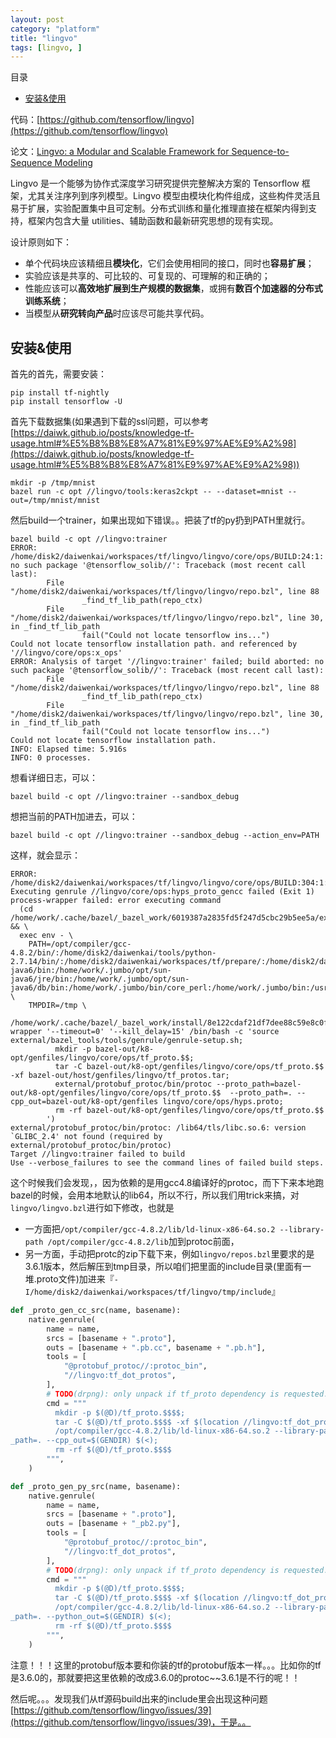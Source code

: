 ```yaml
---
layout: post
category: "platform"
title: "lingvo"
tags: [lingvo, ]
---
```


目录

<!-- TOC -->

- [安装&使用](#%E5%AE%89%E8%A3%85%E4%BD%BF%E7%94%A8)

<!-- /TOC -->


代码：[https://github.com/tensorflow/lingvo](https://github.com/tensorflow/lingvo)

论文：[Lingvo: a Modular and Scalable Framework for Sequence-to-Sequence Modeling](https://arxiv.org/abs/1902.08295)

Lingvo 是一个能够为协作式深度学习研究提供完整解决方案的 Tensorflow 框架，尤其关注序列到序列模型。Lingvo 模型由模块化构件组成，这些构件灵活且易于扩展，实验配置集中且可定制。分布式训练和量化推理直接在框架内得到支持，框架内包含大量 utilities、辅助函数和最新研究思想的现有实现。

设计原则如下：

+ 单个代码块应该精细且**模块化**，它们会使用相同的接口，同时也**容易扩展**；
+ 实验应该是共享的、可比较的、可复现的、可理解的和正确的；
+ 性能应该可以**高效地扩展到生产规模的数据集**，或拥有**数百个加速器的分布式训练系统**；
+ 当模型从**研究转向产品**时应该尽可能共享代码。

## 安装&使用

首先的首先，需要安装：

```shell
pip install tf-nightly
pip install tensorflow -U
```

首先下载数据集(如果遇到下载的ssl问题，可以参考[https://daiwk.github.io/posts/knowledge-tf-usage.html#%E5%B8%B8%E8%A7%81%E9%97%AE%E9%A2%98](https://daiwk.github.io/posts/knowledge-tf-usage.html#%E5%B8%B8%E8%A7%81%E9%97%AE%E9%A2%98))

```shell
mkdir -p /tmp/mnist
bazel run -c opt //lingvo/tools:keras2ckpt -- --dataset=mnist --out=/tmp/mnist/mnist
```

然后build一个trainer，如果出现如下错误。。把装了tf的py扔到PATH里就行。

```shell
bazel build -c opt //lingvo:trainer
ERROR: /home/disk2/daiwenkai/workspaces/tf/lingvo/lingvo/core/ops/BUILD:24:1: no such package '@tensorflow_solib//': Traceback (most recent call last):
        File "/home/disk2/daiwenkai/workspaces/tf/lingvo/lingvo/repo.bzl", line 88
                _find_tf_lib_path(repo_ctx)
        File "/home/disk2/daiwenkai/workspaces/tf/lingvo/lingvo/repo.bzl", line 30, in _find_tf_lib_path
                fail("Could not locate tensorflow ins...")
Could not locate tensorflow installation path. and referenced by '//lingvo/core/ops:x_ops'
ERROR: Analysis of target '//lingvo:trainer' failed; build aborted: no such package '@tensorflow_solib//': Traceback (most recent call last):
        File "/home/disk2/daiwenkai/workspaces/tf/lingvo/lingvo/repo.bzl", line 88
                _find_tf_lib_path(repo_ctx)
        File "/home/disk2/daiwenkai/workspaces/tf/lingvo/lingvo/repo.bzl", line 30, in _find_tf_lib_path
                fail("Could not locate tensorflow ins...")
Could not locate tensorflow installation path.
INFO: Elapsed time: 5.916s
INFO: 0 processes.
```

想看详细日志，可以：

```shell
bazel build -c opt //lingvo:trainer --sandbox_debug
```

想把当前的PATH加进去，可以：

```shell
bazel build -c opt //lingvo:trainer --sandbox_debug --action_env=PATH
```

这样，就会显示：

```shell
ERROR: /home/disk2/daiwenkai/workspaces/tf/lingvo/lingvo/core/ops/BUILD:304:1: Executing genrule //lingvo/core/ops:hyps_proto_gencc failed (Exit 1) process-wrapper failed: error executing command 
  (cd /home/work/.cache/bazel/_bazel_work/6019387a2835fd5f247d5cbc29b5ee5a/execroot/__main__ && \
  exec env - \
    PATH=/opt/compiler/gcc-4.8.2/bin/:/home/disk2/daiwenkai/tools/python-2.7.14/bin/:/home/disk2/daiwenkai/workspaces/tf/prepare/:/home/disk2/daiwenkai/workspaces/tf/prepare/jdk1.8.0_152/bin:/home/work/.hmpclient/bin:/home/work/.BCloud/bin:/home/work/.hmpclient/bin:/home/work/.jumbo/opt/sun-java6/bin:/home/work/.jumbo/opt/sun-java6/jre/bin:/home/work/.jumbo/opt/sun-java6/db/bin:/home/work/.jumbo/bin/core_perl:/home/work/.jumbo/bin:/usr/kerberos/bin:/usr/local/bin:/bin:/usr/bin:/usr/X11R6/bin:/opt/bin:/home/opt/bin \
    TMPDIR=/tmp \
  /home/work/.cache/bazel/_bazel_work/install/8e122cdaf21df7dee88c59e8c0fa6061/_embedded_binaries/process-wrapper '--timeout=0' '--kill_delay=15' /bin/bash -c 'source external/bazel_tools/tools/genrule/genrule-setup.sh; 
          mkdir -p bazel-out/k8-opt/genfiles/lingvo/core/ops/tf_proto.$$;
          tar -C bazel-out/k8-opt/genfiles/lingvo/core/ops/tf_proto.$$ -xf bazel-out/host/genfiles/lingvo/tf_protos.tar;
          external/protobuf_protoc/bin/protoc --proto_path=bazel-out/k8-opt/genfiles/lingvo/core/ops/tf_proto.$$  --proto_path=. --cpp_out=bazel-out/k8-opt/genfiles lingvo/core/ops/hyps.proto;
          rm -rf bazel-out/k8-opt/genfiles/lingvo/core/ops/tf_proto.$$
        ')
external/protobuf_protoc/bin/protoc: /lib64/tls/libc.so.6: version `GLIBC_2.4' not found (required by external/protobuf_protoc/bin/protoc)
Target //lingvo:trainer failed to build
Use --verbose_failures to see the command lines of failed build steps.
```

这个时候我们会发现，，因为依赖的是用gcc4.8编译好的protoc，而下下来本地跑bazel的时候，会用本地默认的lib64，所以不行，所以我们用trick来搞，对```lingvo/lingvo.bzl```进行如下修改，也就是

+ 一方面把```/opt/compiler/gcc-4.8.2/lib/ld-linux-x86-64.so.2 --library-path /opt/compiler/gcc-4.8.2/lib```加到protoc前面，
+ 另一方面，手动把protc的zip下载下来，例如```lingvo/repos.bzl```里要求的是3.6.1版本，然后解压到tmp目录，所以咱们把里面的include目录(里面有一堆.proto文件)加进来『```-I/home/disk2/daiwenkai/workspaces/tf/lingvo/tmp/include```』

```python
def _proto_gen_cc_src(name, basename):
    native.genrule(
        name = name,
        srcs = [basename + ".proto"],
        outs = [basename + ".pb.cc", basename + ".pb.h"],
        tools = [
            "@protobuf_protoc//:protoc_bin",
            "//lingvo:tf_dot_protos",
        ],      
        # TODO(drpng): only unpack if tf_proto dependency is requested.
        cmd = """
          mkdir -p $(@D)/tf_proto.$$$$;
          tar -C $(@D)/tf_proto.$$$$ -xf $(location //lingvo:tf_dot_protos);
          /opt/compiler/gcc-4.8.2/lib/ld-linux-x86-64.so.2 --library-path /opt/compiler/gcc-4.8.2/lib $(location @protobuf_protoc//:protoc_bin) --proto_path=$(@D)/tf_proto.$$$$ -I/home/disk2/daiwenkai/workspaces/tf/lingvo/tmp/include --proto
_path=. --cpp_out=$(GENDIR) $(<);
          rm -rf $(@D)/tf_proto.$$$$
        """,
    )

def _proto_gen_py_src(name, basename):
    native.genrule(
        name = name, 
        srcs = [basename + ".proto"],
        outs = [basename + "_pb2.py"],
        tools = [
            "@protobuf_protoc//:protoc_bin",
            "//lingvo:tf_dot_protos",
        ],      
        # TODO(drpng): only unpack if tf_proto dependency is requested.
        cmd = """
          mkdir -p $(@D)/tf_proto.$$$$;
          tar -C $(@D)/tf_proto.$$$$ -xf $(location //lingvo:tf_dot_protos);
          /opt/compiler/gcc-4.8.2/lib/ld-linux-x86-64.so.2 --library-path /opt/compiler/gcc-4.8.2/lib $(location @protobuf_protoc//:protoc_bin) --proto_path=$(@D)/tf_proto.$$$$ -I/home/disk2/daiwenkai/workspaces/tf/lingvo/tmp/include --proto
_path=. --python_out=$(GENDIR) $(<);
          rm -rf $(@D)/tf_proto.$$$$
        """,
    )
```

注意！！！这里的protobuf版本要和你装的tf的protobuf版本一样。。。比如你的tf是3.6.0的，那就要把这里依赖的改成3.6.0的protoc~~3.6.1是不行的呢！！

然后呢。。。发现我们从tf源码build出来的include里会出现这种问题[https://github.com/tensorflow/lingvo/issues/39](https://github.com/tensorflow/lingvo/issues/39)，于是。。
